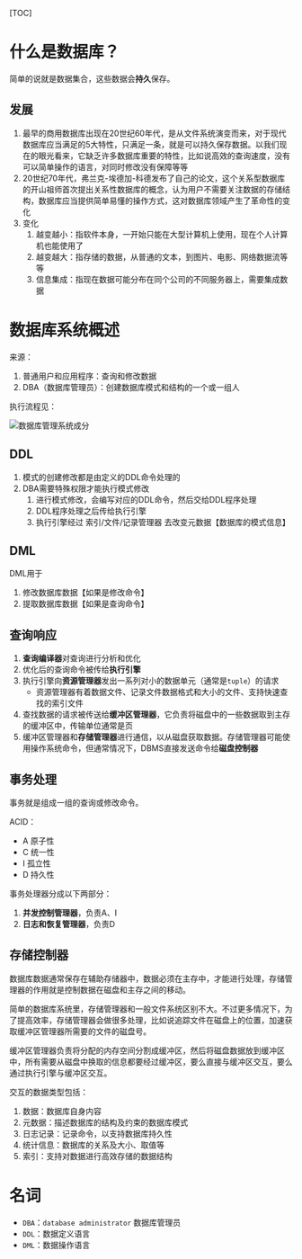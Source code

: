 [TOC]

# 什么是数据库？
简单的说就是数据集合，这些数据会**持久**保存。

## 发展
1. 最早的商用数据库出现在20世纪60年代，是从文件系统演变而来，对于现代数据库应当满足的5大特性，只满足一条，就是可以持久保存数据。以我们现在的眼光看来，它缺乏许多数据库重要的特性，比如说高效的查询速度，没有可以简单操作的语言，对同时修改没有保障等等
2. 20世纪70年代，弗兰克-埃德加-科德发布了自己的论文，这个关系型数据库的开山祖师首次提出关系性数据库的概念，认为用户不需要关注数据的存储结构，数据库应当提供简单易懂的操作方式，这对数据库领域产生了革命性的变化
3. 变化
   1. 越变越小：指软件本身，一开始只能在大型计算机上使用，现在个人计算机也能使用了
   2. 越变越大：指存储的数据，从普通的文本，到图片、电影、网络数据流等等
   3. 信息集成：指现在数据可能分布在同个公司的不同服务器上，需要集成数据

# 数据库系统概述   
来源：
1. 普通用户和应用程序：查询和修改数据
2. DBA（数据库管理员）：创建数据库模式和结构的一个或一组人

执行流程见：

![数据库管理系统成分](https://pic.imgdb.cn/item/62c3ad2a5be16ec74a380435.jpg)

## DDL
1. 模式的创建修改都是由定义的DDL命令处理的
2. DBA需要特殊权限才能执行模式修改
   1. 进行模式修改，会编写对应的DDL命令，然后交给DDL程序处理
   2. DDL程序处理之后传给执行引擎
   3. 执行引擎经过 索引/文件/记录管理器 去改变元数据【数据库的模式信息】

## DML
DML用于
1. 修改数据库数据【如果是修改命令】
2. 提取数据库数据【如果是查询命令】

## 查询响应
1. **查询编译器**对查询进行分析和优化
2. 优化后的查询命令被传给**执行引擎**
3. 执行引擎向**资源管理器**发出一系列对小的数据单元（通常是`tuple`）的请求
   - 资源管理器有着数据文件、记录文件数据格式和大小的文件、支持快速查找的索引文件
4. 查找数据的请求被传送给**缓冲区管理器**，它负责将磁盘中的一些数据取到主存的缓冲区中，传输单位通常是页
5. 缓冲区管理器和**存储管理器**进行通信，以从磁盘获取数据。存储管理器可能使用操作系统命令，但通常情况下，DBMS直接发送命令给**磁盘控制器**

## 事务处理
事务就是组成一组的查询或修改命令。

ACID：
- A 原子性
- C 统一性
- I 孤立性
- D 持久性

事务处理器分成以下两部分：
1. **并发控制管理器**，负责A、I
2. **日志和恢复管理器**，负责D

## 存储控制器
数据库数据通常保存在辅助存储器中，数据必须在主存中，才能进行处理，存储管理器的作用就是控制数据在磁盘和主存之间的移动。

简单的数据库系统里，存储管理器和一般文件系统区别不大。不过更多情况下，为了提高效率，存储管理器会做很多处理，比如说追踪文件在磁盘上的位置，加速获取缓冲区管理器所需要的文件的磁盘号。

缓冲区管理器负责将分配的内存空间分割成缓冲区，然后将磁盘数据放到缓冲区中，所有需要从磁盘中换取的信息都要经过缓冲区，要么直接与缓冲区交互，要么通过执行引擎与缓冲区交互。

交互的数据类型包括：
1. 数据：数据库自身内容
2. 元数据：描述数据库的结构及约束的数据库模式
3. 日志记录：记录命令，以支持数据库持久性
4. 统计信息：数据库的关系及大小、取值等
5. 索引：支持对数据进行高效存储的数据结构

# 名词
- `DBA`：`database administrator` 数据库管理员
- `DDL`：数据定义语言
- `DML`：数据操作语言